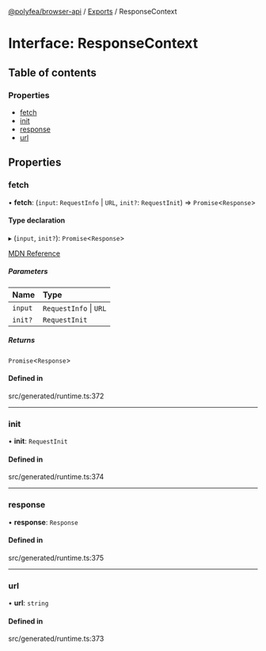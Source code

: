 [@polyfea/browser-api](../README.md) / [Exports](../modules.md) / ResponseContext

# Interface: ResponseContext

## Table of contents

### Properties

- [fetch](ResponseContext.md#fetch)
- [init](ResponseContext.md#init)
- [response](ResponseContext.md#response)
- [url](ResponseContext.md#url)

## Properties

### fetch

• **fetch**: (`input`: `RequestInfo` \| `URL`, `init?`: `RequestInit`) => `Promise`\<`Response`\>

#### Type declaration

▸ (`input`, `init?`): `Promise`\<`Response`\>

[MDN Reference](https://developer.mozilla.org/docs/Web/API/fetch)

##### Parameters

| Name | Type |
| :------ | :------ |
| `input` | `RequestInfo` \| `URL` |
| `init?` | `RequestInit` |

##### Returns

`Promise`\<`Response`\>

#### Defined in

src/generated/runtime.ts:372

___

### init

• **init**: `RequestInit`

#### Defined in

src/generated/runtime.ts:374

___

### response

• **response**: `Response`

#### Defined in

src/generated/runtime.ts:375

___

### url

• **url**: `string`

#### Defined in

src/generated/runtime.ts:373
